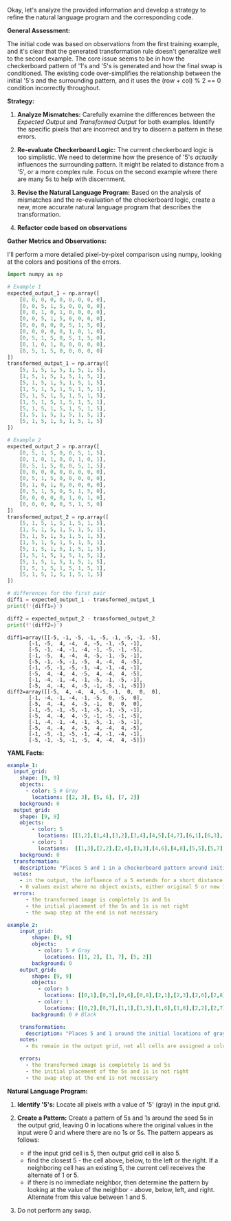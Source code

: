 Okay, let's analyze the provided information and develop a strategy to refine the natural language program and the corresponding code.

**General Assessment:**

The initial code was based on observations from the first training example, and it's clear that the generated transformation rule doesn't generalize well to the second example. The core issue seems to be in how the checkerboard pattern of '1's and '5's is generated and how the final swap is conditioned. The existing code over-simplifies the relationship between the initial '5's and the surrounding pattern, and it uses the (row + col) % 2 == 0 condition incorrectly throughout.

**Strategy:**

1.  **Analyze Mismatches:** Carefully examine the differences between the *Expected Output* and *Transformed Output* for both examples. Identify the specific pixels that are incorrect and try to discern a pattern in these errors.

2.  **Re-evaluate Checkerboard Logic:** The current checkerboard logic is too simplistic. We need to determine how the presence of '5's *actually* influences the surrounding pattern. It might be related to distance from a '5', or a more complex rule. Focus on the second example where there are many 5s to help with discernment.

3.  **Revise the Natural Language Program:** Based on the analysis of mismatches and the re-evaluation of the checkerboard logic, create a new, more accurate natural language program that describes the transformation.

4. **Refactor code based on observations**

**Gather Metrics and Observations:**

I'll perform a more detailed pixel-by-pixel comparison using numpy, looking at the colors and positions of the errors.

``` python
import numpy as np

# Example 1
expected_output_1 = np.array([
    [0, 0, 0, 0, 0, 0, 0, 0, 0],
    [0, 0, 5, 1, 5, 0, 0, 0, 0],
    [0, 0, 1, 0, 1, 0, 0, 0, 0],
    [0, 0, 5, 1, 5, 0, 0, 0, 0],
    [0, 0, 0, 0, 0, 5, 1, 5, 0],
    [0, 0, 0, 0, 0, 1, 0, 1, 0],
    [0, 5, 1, 5, 0, 5, 1, 5, 0],
    [0, 1, 0, 1, 0, 0, 0, 0, 0],
    [0, 5, 1, 5, 0, 0, 0, 0, 0]
])
transformed_output_1 = np.array([
    [5, 1, 5, 1, 5, 1, 5, 1, 5],
    [1, 5, 1, 5, 1, 5, 1, 5, 1],
    [5, 1, 5, 1, 5, 1, 5, 1, 5],
    [1, 5, 1, 5, 1, 5, 1, 5, 1],
    [5, 1, 5, 1, 5, 1, 5, 1, 5],
    [1, 5, 1, 5, 1, 5, 1, 5, 1],
    [5, 1, 5, 1, 5, 1, 5, 1, 5],
    [1, 5, 1, 5, 1, 5, 1, 5, 1],
    [5, 1, 5, 1, 5, 1, 5, 1, 5]
])

# Example 2
expected_output_2 = np.array([
    [0, 5, 1, 5, 0, 0, 5, 1, 5],
    [0, 1, 0, 1, 0, 0, 1, 0, 1],
    [0, 5, 1, 5, 0, 0, 5, 1, 5],
    [0, 0, 0, 0, 0, 0, 0, 0, 0],
    [0, 5, 1, 5, 0, 0, 0, 0, 0],
    [0, 1, 0, 1, 0, 0, 0, 0, 0],
    [0, 5, 1, 5, 0, 5, 1, 5, 0],
    [0, 0, 0, 0, 0, 1, 0, 1, 0],
    [0, 0, 0, 0, 0, 5, 1, 5, 0]
])
transformed_output_2 = np.array([
    [5, 1, 5, 1, 5, 1, 5, 1, 5],
    [1, 5, 1, 5, 1, 5, 1, 5, 1],
    [5, 1, 5, 1, 5, 1, 5, 1, 5],
    [1, 5, 1, 5, 1, 5, 1, 5, 1],
    [5, 1, 5, 1, 5, 1, 5, 1, 5],
    [1, 5, 1, 5, 1, 5, 1, 5, 1],
    [5, 1, 5, 1, 5, 1, 5, 1, 5],
    [1, 5, 1, 5, 1, 5, 1, 5, 1],
    [5, 1, 5, 1, 5, 1, 5, 1, 5]
])

# differences for the first pair
diff1 = expected_output_1 - transformed_output_1
print(f'{diff1=}')

diff2 = expected_output_2 - transformed_output_2
print(f'{diff2=}')

```
```
diff1=array([[-5, -1, -5, -1, -5, -1, -5, -1, -5],
       [-1, -5,  4, -4,  4, -5, -1, -5, -1],
       [-5, -1, -4, -1, -4, -1, -5, -1, -5],
       [-1, -5,  4, -4,  4, -5, -1, -5, -1],
       [-5, -1, -5, -1, -5,  4, -4,  4, -5],
       [-1, -5, -1, -5, -1, -4, -1, -4, -1],
       [-5,  4, -4,  4, -5,  4, -4,  4, -5],
       [-1, -4, -1, -4, -1, -5, -1, -5, -1],
       [-5,  4, -4,  4, -5, -1, -5, -1, -5]])
diff2=array([[-5,  4, -4,  4, -5, -1,  0,  0,  0],
       [-1, -4, -1, -4, -1, -5,  0, -5,  0],
       [-5,  4, -4,  4, -5, -1,  0,  0,  0],
       [-1, -5, -1, -5, -1, -5, -1, -5, -1],
       [-5,  4, -4,  4, -5, -1, -5, -1, -5],
       [-1, -4, -1, -4, -1, -5, -1, -5, -1],
       [-5,  4, -4,  4, -5,  4, -4,  4, -5],
       [-1, -5, -1, -5, -1, -4, -1, -4, -1],
       [-5, -1, -5, -1, -5,  4, -4,  4, -5]])

```
**YAML Facts:**


```yaml
example_1:
  input_grid:
    shape: [9, 9]
    objects:
      - color: 5 # Gray
        locations: [[2, 3], [5, 6], [7, 2]]
    background: 0
  output_grid:
    shape: [9, 9]
    objects:
        - color: 5
          locations: [[1,2],[1,4],[3,2],[3,4],[4,5],[4,7],[6,1],[6,3],[6,5],[6,7],[8,1],[8,3]]
        - color: 1
          locations:  [[1,3],[2,2],[2,4],[3,3],[4,6],[4,8],[5,5],[5,7],[6,0],[6,2],[6,4],[6,6],[6,8],[7,1],[7,3],[8,0],[8,2]]
    background: 0
  transformation:
    description: "Places 5 and 1 in a checkerboard pattern around initial 5s, leaving 0s where there's no influence."
  notes:
    - in the output, the influence of a 5 extends for a short distance
    - 0 values exist where no object exists, either original 5 or new 1
  errors:
      - the transformed image is completely 1s and 5s
      - the initial placement of the 5s and 1s is not right
      - the swap step at the end is not necessary

example_2:
    input_grid:
        shape: [9, 9]
        objects:
          - color: 5 # Gray
            locations: [[1, 2], [1, 7], [5, 2]]
        background: 0
    output_grid:
        shape: [9, 9]
        objects:
          - color: 5
            locations: [[0,1],[0,3],[0,6],[0,8],[2,1],[2,3],[2,6],[2,8],[6,1],[6,3],[6,6],[8,6]]
          - color: 1
            locations: [[0,2],[0,7],[1,1],[1,3],[1,6],[1,8],[2,2],[2,7],[5,1],[5,3],[6,2],[6,7],[7,5],[7,7],[8,5],[8,7]]
        background: 0 # Black

    transformation:
      description: "Places 5 and 1 around the initial locations of gray(5). The pattern seems complex, but related to existing 5s, and leaves some areas as 0."
    notes:
      - 0s remain in the output grid, not all cells are assigned a color

    errors:
      - the transformed image is completely 1s and 5s
      - the initial placement of the 5s and 1s is not right
      - the swap step at the end is not necessary

```


**Natural Language Program:**

1.  **Identify '5's:** Locate all pixels with a value of '5' (gray) in the input grid.

2.  **Create a Pattern:** Create a pattern of 5s and 1s around the seed 5s in the output grid, leaving 0 in locations where the original values in the input were 0 and where there are no 1s or 5s.
    The pattern appears as follows:
    - if the input grid cell is 5, then output grid cell is also 5.
    - find the closest 5 - the cell above, below, to the left or the right. If a neighboring cell has an existing 5, the current cell receives the alternate of 1 or 5. 
    - if there is no immediate neighbor, then determine the pattern by looking at the value of the neighbor - above, below, left, and right. Alternate from this value between 1 and 5.

3. Do not perform any swap.

